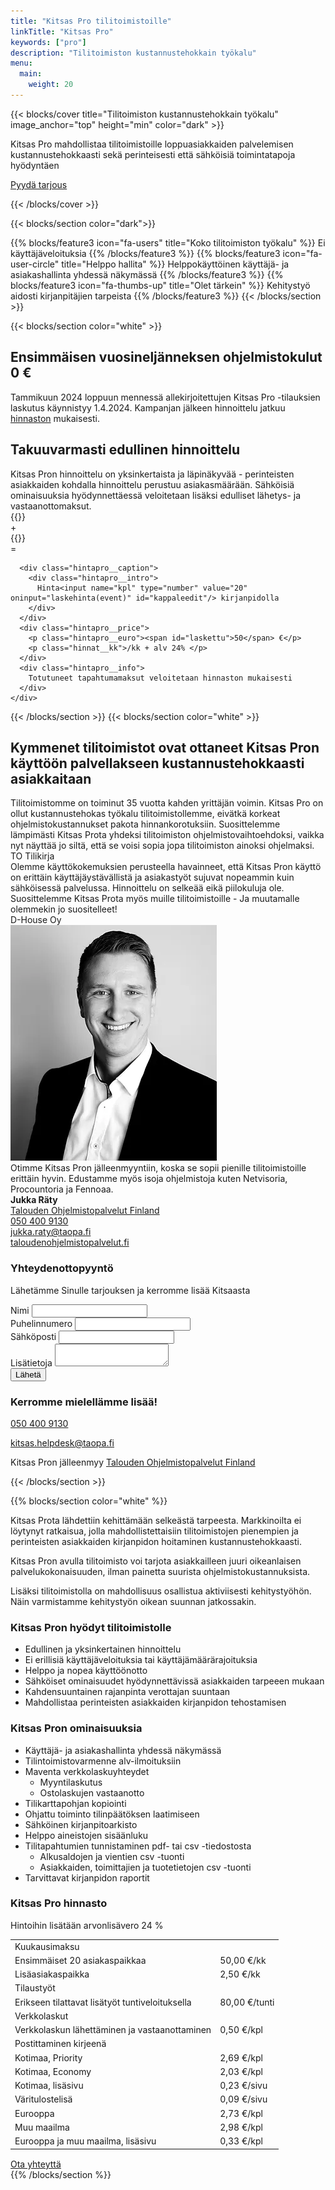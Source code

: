 ```yaml
---
title: "Kitsas Pro tilitoimistoille"
linkTitle: "Kitsas Pro"
keywords: ["pro"]
description: "Tilitoimiston kustannustehokkain työkalu"
menu:
  main:
    weight: 20
---
```

{{< blocks/cover title="Tilitoimiston kustannus&shy;tehokkain työkalu" image_anchor="top" height="min" color="dark" >}}

<div class="mx-auto prolead">
	<p class="lead">Kitsas Pro mahdollistaa tilitoimistoille loppuasiakkaiden palvelemisen kustannustehokkaasti sekä perinteisesti että sähköisiä toimintatapoja hyödyntäen</p>
  <a class="btn btn-lg btn-primary mr-3 mb-4" href="#yhteys">
		Pyydä tarjous
	</a>
</div>

{{< /blocks/cover >}}

{{< blocks/section color="dark">}}


{{% blocks/feature3 icon="fa-users" title="Koko tilitoimiston työkalu" %}}
Ei käyttäjäveloituksia
{{% /blocks/feature3 %}}
{{% blocks/feature3 icon="fa-user-circle" title="Helppo hallita" %}}
Helppokäyttöinen käyttäjä- ja asiakashallinta yhdessä näkymässä
{{% /blocks/feature3 %}}
{{% blocks/feature3 icon="fa-thumbs-up" title="Olet tärkein" %}}
Kehitystyö aidosti kirjanpitäjien tarpeista
{{% /blocks/feature3 %}}
{{< /blocks/section >}}

<form action="https://usebasin.com/f/ffb4c4e3de66" method="post">

{{< blocks/section color="white" >}}
<article class="pro">


<div class="kampanja">
<h2>Ensimmäisen vuosineljänneksen ohjelmistokulut 0 €</h2>

Tammikuun 2024 loppuun mennessä allekirjoitettujen Kitsas Pro -tilauksien laskutus käynnistyy 1.4.2024. Kampanjan jälkeen hinnoittelu jatkuu <a class="violetti" href="#hinnasto">hinnaston</a> mukaisesti.
</div>

<h2>Takuuvarmasti edullinen hinnoittelu</h2>
Kitsas Pron hinnoittelu on yksinkertaista ja läpinäkyvää - perinteisten asiakkaiden kohdalla hinnoittelu perustuu asiakasmäärään.  Sähköisiä ominaisuuksia hyödynnettäessä veloitetaan lisäksi edulliset lähetys- ja vastaanottomaksut.

<div class="row prohinnat">
	{{<hintapro title="Kitsas Pro" hinta="50" intro="Ensimmäiset 20 asiakaspaikkaa">}}
  <div class="prohintaoperaattori">+</div>
	{{<hintapro title="Kitsas Pro" hinta="2,50" intro="Lisäasiakaspaikka">}}
  <div class="prohintaoperaattori">=</div>
  <div class="col 3 hinta">
    <div class="hintapro__content">

      <div class="hintapro__caption">
        <div class="hintapro__intro">
          Hinta<input name="kpl" type="number" value="20" oninput="laskehinta(event)" id="kappaleedit"/> kirjanpidolla
        </div>
      </div>
      <div class="hintapro__price">
        <p class="hintapro__euro"><span id="laskettu">50</span> €</p>
        <p class="hinnat__kk">/kk + alv 24% </p>
      </div>
      <div class="hintapro__info">
        Totutuneet tapahtumamaksut veloitetaan hinnaston mukaisesti
      </div>
    </div>
  </div>

</article>

{{< /blocks/section >}}
{{< blocks/section color="white" >}}
<article class="pro">

<h2>Kymmenet tilitoimistot ovat ottaneet Kitsas Pron käyttöön palvellakseen kustannustehokkaasti
asiakkaitaan</h2>

<div class="referenssi">
Tilitoimistomme on toiminut 35 vuotta kahden yrittäjän voimin. Kitsas Pro on ollut
kustannustehokas työkalu tilitoimistollemme, eivätkä korkeat ohjelmistokustannukset pakota
hinnankorotuksiin. Suosittelemme lämpimästi Kitsas Prota yhdeksi tilitoimiston
ohjelmistovaihtoehdoksi, vaikka nyt näyttää jo siltä, että se voisi sopia jopa tilitoimiston ainoksi
ohjelmaksi.
<div class="lahde">TO Tilikirja</div>
</div>

<div class="referenssi">
Olemme käyttökokemuksien perusteella havainneet, että Kitsas Pron käyttö on erittäin
käyttäjäystävällistä ja asiakastyöt sujuvat nopeammin kuin sähköisessä palvelussa. Hinnoittelu
on selkeää eikä piilokuluja ole. Suosittelemme Kitsas Prota myös muille tilitoimistoille - Ja
muutamalle olemmekin jo suositelleet!
<div class="lahde">D-House Oy</div>
</div>

<div class="jukkaboksi">
<img src="/img/pro/jukka.webp">
<div class="referenssi">
Otimme Kitsas Pron jälleenmyyntiin, koska se sopii
pienille tilitoimistoille erittäin hyvin. Edustamme myös isoja ohjelmistoja kuten Netvisoria, Procountoria ja
Fennoaa.  
</div>
<div class="lahde">
<b class="violetti">Jukka Räty</b><br/>
<a class="violetti" href="https://taloudenohjelmistopalvelut.fi">Talouden Ohjelmistopalvelut Finland</a><br/>
 <span class="fa fa-phone"></span> <a class="musta" href="tel:+358504009130">050 400 9130</a><br/>
 <span class="fa fa-envelope"></span> <a class="musta" href="mailto:jukka.raty@taopa.fi">jukka.raty@taopa.fi</a> <br/>
 <span class="fa fa-globe"></span> <a class="musta" href="https://taloudenohjelmistopalvelut.fi">taloudenohjelmistopalvelut.fi</a>  
</div>
</div>


<div class="lomakealue row">
  <div class="lomakealue__vasen col col-lg-8 col-sm-12">    
     <a name="yhteys">
      <h3>Yhteydenottopyyntö</h3>
     </a>
     <p>Lähetämme Sinulle tarjouksen ja kerromme lisää Kitsaasta</p>
      <div class="form-group">
        <label for="inputNimi">Nimi</label>
        <input name="nimi" type="text" class="form-control" id="inputNimi">
      </div>
      <div class="form-group">
        <label for="inputPuhelin">Puhelinnumero</label>
        <input name="puhelin" type="phone" class="form-control" id="inputPuhelin">
      </div>
      <div class="form-group">
        <label for="inputEmail">Sähköposti</label>
        <input name="email" type="email" class="form-control" id="inputEmail">
      </div>  
      <div class="form-group">
        <label for="inputExtra">Lisätietoja</label>
        <textarea name="info"  class="form-control" id="inputExtra"></textarea>
      </div>        
      <button name="submit" type="submit" class="btn btn-primary">Lähetä</button>   
  </div>
  <div class="lomakealue__info col col-lg-4 col-sm-12">
   <h3 class="violetti">Kerromme mielellämme lisää!</h3>
   <p><span class="fa fa-phone"></span> <a class="violetti" href="tel:+358504009130">050 400 9130</a></p>
   <p><span class="fa fa-envelope"></span> <a class="violetti" href="mailto:kitsas.helpdesk@taopa.fi">kitsas.helpdesk@taopa.fi</a></p>
   <p>Kitsas Pron jälleenmyy <a class="violetti" href="https://www.taloudenohjelmistopalvelut.fi/tilitoimistolle">Talouden Ohjelmistopalvelut Finland</a></p>    

  </div>
</div>

</article>
{{< /blocks/section >}}
</form>  

{{% blocks/section color="white" %}}
<article class="pro">
<p>Kitsas Prota lähdettiin kehittämään selkeästä tarpeesta. Markkinoilta ei löytynyt ratkaisua, jolla mahdollistettaisiin tilitoimistojen pienempien ja perinteisten asiakkaiden kirjanpidon hoitaminen kustannustehokkaasti.</p>

<p>Kitsas Pron avulla tilitoimisto voi tarjota asiakkailleen juuri oikeanlaisen palvelukokonaisuuden, ilman painetta suurista ohjelmistokustannuksista.</p>

<p>Lisäksi tilitoimistolla on mahdollisuus osallistua aktiviisesti kehitystyöhön. Näin varmistamme kehitystyön oikean suunnan jatkossakin.</p>


<h3>Kitsas Pron hyödyt tilitoimistolle</h3>

- Edullinen ja yksinkertainen hinnoittelu
- Ei erillisiä käyttäjäveloituksia tai käyttäjämäärärajoituksia
- Helppo ja nopea käyttöönotto
- Sähköiset ominaisuudet hyödynnettävissä asiakkaiden tarpeeen mukaan
- Kahdensuuntainen rajanpinta verottajan suuntaan
- Mahdollistaa perinteisten asiakkaiden kirjanpidon tehostamisen

<h3>Kitsas Pron ominaisuuksia</h3>

- Käyttäjä- ja asiakashallinta yhdessä näkymässä
- Tilintoimistovarmenne alv-ilmoituksiin
- Maventa verkkolaskuyhteydet
  - Myyntilaskutus
  - Ostolaskujen vastaanotto
- Tilikarttapohjan kopiointi
- Ohjattu toiminto tilinpäätöksen laatimiseen
- Sähköinen kirjanpitoarkisto
- Helppo aineistojen sisäänluku
- Tilitapahtumien tunnistaminen pdf- tai csv -tiedostosta
  - Alkusaldojen ja vientien csv -tuonti
  - Asiakkaiden, toimittajien ja tuotetietojen csv -tuonti
- Tarvittavat kirjanpidon raportit
</article>


<article class="prohinnasto">
<a name="hinnasto">
<h3>Kitsas Pro hinnasto</h3>
<p>Hintoihin lisätään arvonlisävero 24 %</p>
<table style="margin-bottom: 2ex;">
  <tbody>    
    <tr class="text-white">
      <td colspan="2" class="sep"><i class="fa fa-calendar"></i> Kuukausimaksu</td>
    </tr>   
    <tr>
      <td>Ensimmäiset 20 asiakaspaikkaa</td>
       <td><span class="txt-l">50,00</span> <span class="txt-top">&euro;/kk</span></td>
     </tr>  
     <tr>
       <td>Lisäasiakaspaikka</td>
        <td><span class="txt-l">2,50</span> <span class="txt-top">&euro;/kk</span></td>
      </tr>  
      <tr>
        <td colspan="2" class="sep"><i class="fa fa-wrench"></i> Tilaustyöt</td>
      </tr>        
      <tr>
        <td>Erikseen tilattavat lisätyöt tuntiveloituksella</td>
         <td><span class="txt-l">80,00</span> <span class="txt-top">&euro;/tunti</span></td>
       </tr>  
  <tr>
    <td colspan="2" class="sep"><i class="fa fa-bolt"></i> Verkkolaskut</td>
  </tr>  
   <tr>
     <td>Verkkolaskun lähettäminen ja vastaanottaminen</td>
      <td class="default"><span class="txt-l">0,50</span> <span class="txt-top">&euro;/kpl</span></td>
    </tr>  
    <tr>
      <td colspan="2" class="sep"><i class="fa fa-envelope"></i> Postittaminen kirjeenä</td>
    </tr>   
    <tr>
      <td>Kotimaa, Priority</td>
       <td class="">
       <span class="txt-l">2,69</span> <span class="txt-top">&euro;/kpl</span>
       </td>      
     </tr>  
     <tr>
       <td>Kotimaa, Economy</td>
        <td class="">
        <span class="txt-l">2,03</span> <span class="txt-top">&euro;/kpl</span>        
        </td>
      </tr>  
      <tr>
      <tr>
        <td>Kotimaa, lisäsivu</td>
         <td><span class="txt-l">0,23</span> <span class="txt-top">&euro;/sivu</span></td>
       </tr>  
       <tr>
         <td>Väritulostelisä</td>
        <td><span class="txt-l">0,09</span> <span class="txt-top">&euro;/sivu</span></td>
      </tr>  
      <td>Eurooppa</td>
       <td class="">
       <span class="txt-l">2,73</span> <span class="txt-top">&euro;/kpl</span>         
     </tr>         
    <tr>
      <td>Muu maailma</td>
     <td class="">
     <span class="txt-l">2,98</span> <span class="txt-top">&euro;/kpl</span>               
   </tr>  
   <tr>
     <td>Eurooppa ja muu maailma, lisäsivu</td>
     <td class="">
     <span class="txt-l">0,33</span> <span class="txt-top">&euro;/kpl</span>               
  </tr>            
  </tbody>
</table>

<div class="loppunappi">
<a class="btn btn-lg btn-primary mr-3 mb-4" href="#yhteys">
  Ota yhteyttä
</a>
</div>

</article>
{{% /blocks/section %}}
<script src="/js/hinnat.js" defer></script>
<script>
 function laskehinta(event) {   
   const lkm = parseInt(event.target.value)
   if( lkm ) {
     if( lkm <= 20) {
       $("#laskettu").text("50")
     } else {
       $("#laskettu").text((50 + (lkm-20) * 2.50).toFixed(2).replace(".",","))
     }
   } else {
     $("#laskettu").text("")
   }
   console.log(lkm)
 }
</script>
